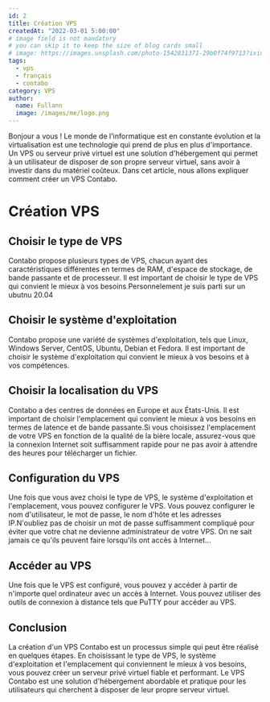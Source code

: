 ```yaml
---
id: 2
title: Création VPS
createdAt: "2022-03-01 5:00:00"
# image field is not mandatory
# you can skip it to keep the size of blog cards small
# image: https://images.unsplash.com/photo-1542831371-29b0f74f9713?ixid=MnwxMjA3fDB8MHxwaG90by1wYWdlfHx8fGVufDB8fHx8&ixlib=rb-1.2.1&auto=format&fit=crop&w=3450&q=80
tags:
  - vps
  - français
  - contabo
category: VPS
author:
  name: Fullann
  image: /images/me/logo.png
---
```


Bonjour a vous ! Le monde de l'informatique est en constante évolution et la virtualisation est une technologie qui prend de plus en plus d'importance. Un VPS ou serveur privé virtuel est une solution d'hébergement qui permet à un utilisateur de disposer de son propre serveur virtuel, sans avoir à investir dans du matériel coûteux. Dans cet article, nous allons expliquer comment créer un VPS Contabo.

<!--more-->

# Création VPS


## Choisir le type de VPS

Contabo propose plusieurs types de VPS, chacun ayant des caractéristiques différentes en termes de RAM, d'espace de stockage, de bande passante et de processeur. Il est important de choisir le type de VPS qui convient le mieux à vos besoins.Personnelement je suis parti sur un ubutnu 20.04

## Choisir le système d'exploitation
Contabo propose une variété de systèmes d'exploitation, tels que Linux, Windows Server, CentOS, Ubuntu, Debian et Fedora. Il est important de choisir le système d'exploitation qui convient le mieux à vos besoins et à vos compétences.

## Choisir la localisation du VPS
Contabo a des centres de données en Europe et aux États-Unis. Il est important de choisir l'emplacement qui convient le mieux à vos besoins en termes de latence et de bande passante.Si vous choisissez l'emplacement de votre VPS en fonction de la qualité de la bière locale, assurez-vous que la connexion Internet soit suffisamment rapide pour ne pas avoir à attendre des heures pour télécharger un fichier.

## Configuration du VPS
Une fois que vous avez choisi le type de VPS, le système d'exploitation et l'emplacement, vous pouvez configurer le VPS. Vous pouvez configurer le nom d'utilisateur, le mot de passe, le nom d'hôte et les adresses IP.N'oubliez pas de choisir un mot de passe suffisamment compliqué pour éviter que votre chat ne devienne administrateur de votre VPS. On ne sait jamais ce qu'ils peuvent faire lorsqu'ils ont accès à Internet...


## Accéder au VPS
Une fois que le VPS est configuré, vous pouvez y accéder à partir de n'importe quel ordinateur avec un accès à Internet. Vous pouvez utiliser des outils de connexion à distance tels que PuTTY pour accéder au VPS.

## Conclusion
La création d'un VPS Contabo est un processus simple qui peut être réalisé en quelques étapes. En choisissant le type de VPS, le système d'exploitation et l'emplacement qui conviennent le mieux à vos besoins, vous pouvez créer un serveur privé virtuel fiable et performant. Le VPS Contabo est une solution d'hébergement abordable et pratique pour les utilisateurs qui cherchent à disposer de leur propre serveur virtuel.